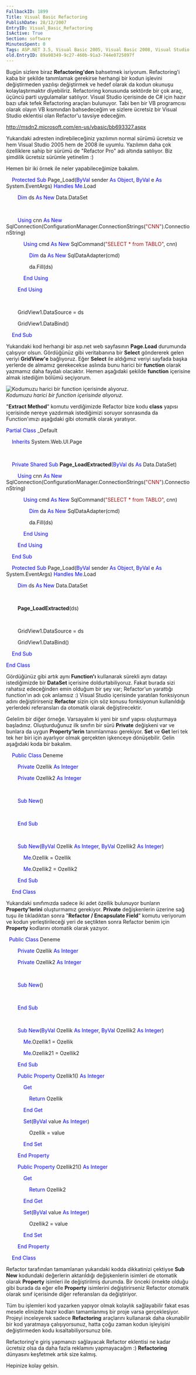 ```yaml
---
FallbackID: 1899
Title: Visual Basic Refactoring
PublishDate: 28/12/2007
EntryID: Visual_Basic_Refactoring
IsActive: True
Section: software
MinutesSpent: 0
Tags: ASP.NET 3.5, Visual Basic 2005, Visual Basic 2008, Visual Studio 2005, Visual Studio 2008, Visual Basic .NET
old.EntryID: 89a98349-9c27-460b-91a3-744e0725897f
---
```

Bugün sizlere biraz **Refactoring'den** bahsetmek isriyorum.
Refactoring'i kaba bir şekilde tanımlamak gerekirse herhangi bir kodun
işlevini değiştirmeden yazılışı değiştirmek ve hedef olarak da kodun
okunuşu kolaylaştırmaktır diyebiliriz. Refactoring konusunda sektörde
bir çok araç, üçüncü parti uygulamalar satılıyor. Visual Studio
içerisinde de C\# için hazır bazı ufak tefek Refactoring araçları
bulunuyor. Tabi ben bir VB programcısı olarak olayın VB kısmından
bahsedeceğim ve sizlere ücretsiz bir Visual Studio eklentisi olan
Refactor'u tavsiye edeceğim.

<http://msdn2.microsoft.com/en-us/vbasic/bb693327.aspx>

Yukarıdaki adresten indirebileceğiniz yazılımın normal sürümü ücretsiz
ve hem Visual Studio 2005 hem de 2008 ile uyumlu. Yazılımın daha çok
özelliklere sahip bir sürümü de "Refactor Pro" adı altında satılıyor.
Biz şimdilik ücretsiz sürümle yetinelim :)

Hemen bir iki örnek ile neler yapabileceğimize bakalım.

    <span style="color: blue;">Protected</span> <span
style="color: blue;">Sub</span> Page\_Load(<span
style="color: blue;">ByVal</span> sender <span
style="color: blue;">As</span> <span style="color: blue;">Object</span>,
<span style="color: blue;">ByVal</span> e <span
style="color: blue;">As</span> System.EventArgs) <span
style="color: blue;">Handles</span> <span
style="color: blue;">Me</span>.Load

        <span style="color: blue;">Dim</span> ds <span
style="color: blue;">As</span> <span style="color: blue;">New</span>
Data.DataSet

 

        <span style="color: blue;">Using</span> cnn <span
style="color: blue;">As</span> <span style="color: blue;">New</span>
SqlConnection(ConfigurationManager.ConnectionStrings(<span
style="color: #a31515;">"CNN"</span>).ConnectionString)

            <span style="color: blue;">Using</span> cmd <span
style="color: blue;">As</span> <span style="color: blue;">New</span>
SqlCommand(<span style="color: #a31515;">"SELECT \* from TABLO"</span>,
cnn)

                <span style="color: blue;">Dim</span> da <span
style="color: blue;">As</span> <span style="color: blue;">New</span>
SqlDataAdapter(cmd)

                da.Fill(ds)

            <span style="color: blue;">End</span> <span
style="color: blue;">Using</span>

        <span style="color: blue;">End</span> <span
style="color: blue;">Using</span>

 

        GridView1.DataSource = ds

        GridView1.DataBind()

    <span style="color: blue;">End</span> <span
style="color: blue;">Sub</span>

Yukarıdaki kod herhangi bir asp.net web sayfasının **Page.Load**
durumunda çalışıyor olsun. Gördüğünüz gibi veritabanına bir **Select**
göndererek gelen veriyi **GridView'e** bağlıyoruz. Eğer **Select** ile
aldığımız veriyi sayfada başka yerlerde de almamız gerekecekse aslında
bunu harici bir **function** olarak yazmamız daha faydalı olacaktır.
Hemen aşağıdaki şekilde **function** içerisine almak istediğim bölümü
seçiyorum.

![Kodumuzu harici bir function içerisinde
alıyoruz.](http://cdn.daron.yondem.com/assets/1899/27122007_1.png)\
*Kodumuzu harici bir function içerisinde alıyoruz.*

"**Extract Method**" komutu verdiğimizde Refactor bize kodu **class**
yapısı içerisinde nereye yazdırmak istediğimizi soruyor sonrasında da
Function'ımızı aşağıdaki gibi otomatik olarak yaratıyor.

<span style="color: blue;">Partial</span> <span
style="color: blue;">Class</span> \_Default

    <span style="color: blue;">Inherits</span> System.Web.UI.Page

 

    <span style="color: blue;">Private</span> <span
style="color: blue;">Shared</span> <span style="color: blue;">Sub</span>
**Page\_LoadExtracted**(<span style="color: blue;">ByVal</span> ds <span
style="color: blue;">As</span> Data.DataSet)

        <span style="color: blue;">Using</span> cnn <span
style="color: blue;">As</span> <span style="color: blue;">New</span>
SqlConnection(ConfigurationManager.ConnectionStrings(<span
style="color: #a31515;">"CNN"</span>).ConnectionString)

            <span style="color: blue;">Using</span> cmd <span
style="color: blue;">As</span> <span style="color: blue;">New</span>
SqlCommand(<span style="color: #a31515;">"SELECT \* from TABLO"</span>,
cnn)

                <span style="color: blue;">Dim</span> da <span
style="color: blue;">As</span> <span style="color: blue;">New</span>
SqlDataAdapter(cmd)

                da.Fill(ds)

            <span style="color: blue;">End</span> <span
style="color: blue;">Using</span>

        <span style="color: blue;">End</span> <span
style="color: blue;">Using</span>

    <span style="color: blue;">End</span> <span
style="color: blue;">Sub</span>

    <span style="color: blue;">Protected</span> <span
style="color: blue;">Sub</span> Page\_Load(<span
style="color: blue;">ByVal</span> sender <span
style="color: blue;">As</span> <span style="color: blue;">Object</span>,
<span style="color: blue;">ByVal</span> e <span
style="color: blue;">As</span> System.EventArgs) <span
style="color: blue;">Handles</span> <span
style="color: blue;">Me</span>.Load

        <span style="color: blue;">Dim</span> ds <span
style="color: blue;">As</span> <span style="color: blue;">New</span>
Data.DataSet

 

        **Page\_LoadExtracted**(ds)

 

        GridView1.DataSource = ds

        GridView1.DataBind()

    <span style="color: blue;">End</span> <span
style="color: blue;">Sub</span>

<span style="color: blue;">End</span> <span
style="color: blue;">Class</span>

Gördüğünüz gibi artık aynı **Function'ı** kullanarak sürekli aynı datayı
istediğimizde bir **DataSet** içerisine doldurtabiliyoruz. Fakat burada
sizi rahatsız edeceğinden emin olduğum bir şey var; Refactor'un
yarattığı function'ın adı çok anlamsız :) Visual Studio içerisinde
yaratılan fonksiyonun adını değiştirirseniz **Refactor** sizin için söz
konusu fonksiyonun kullanıldığı yerlerdeki referansları da otomatik
olarak değiştirecektir.

Gelelim bir diğer örneğe. Varsayalım ki yeni bir sınıf yapısı
oluşturmaya başladınız. Oluşturduğunuz ilk sınıfın bir sürü **Private**
değişkeni var ve bunlara da uygun **Property'lerin** tanımlanması
gerekiyor. **Set** ve **Get** leri tek tek her biri için ayarlıyor olmak
gerçekten işkenceye dönüşebilir. Gelin aşağıdaki koda bir bakalım.

    <span style="color: blue;">Public</span> <span
style="color: blue;">Class</span> Deneme

        <span style="color: blue;">Private</span> Ozellik <span
style="color: blue;">As</span> <span style="color: blue;">Integer</span>

        <span style="color: blue;">Private</span> Ozellik2 <span
style="color: blue;">As</span> <span style="color: blue;">Integer</span>

 

        <span style="color: blue;">Sub</span> <span
style="color: blue;">New</span>()

 

        <span style="color: blue;">End</span> <span
style="color: blue;">Sub</span>

 

        <span style="color: blue;">Sub</span> <span
style="color: blue;">New</span>(<span style="color: blue;">ByVal</span>
Ozellik <span style="color: blue;">As</span> <span
style="color: blue;">Integer</span>, <span
style="color: blue;">ByVal</span> Ozellik2 <span
style="color: blue;">As</span> <span
style="color: blue;">Integer</span>)

            <span style="color: blue;">Me</span>.Ozellik = Ozellik

            <span style="color: blue;">Me</span>.Ozellik2 = Ozellik2

        <span style="color: blue;">End</span> <span
style="color: blue;">Sub</span>

    <span style="color: blue;">End</span> <span
style="color: blue;">Class</span>

Yukarıdaki sınıfımızda sadece iki adet özellik bulunuyor bunların
**Property'lerini** oluşturmamız gerekiyor. **Private** değişkenlerin
üzerine sağ tuşu ile tıkladıktan sonra "**Refactor / Encapsulate
Field**" komutu veriyorum ve kodun yerleştirileceği yeri de seçtikten
sonra Refactor benim için **Property** kodlarını otomatik olarak
yazıyor.

  <span style="color: blue;">Public</span> <span
style="color: blue;">Class</span> Deneme

        <span style="color: blue;">Private</span> Ozellik <span
style="color: blue;">As</span> <span style="color: blue;">Integer</span>

        <span style="color: blue;">Private</span> Ozellik2 <span
style="color: blue;">As</span> <span style="color: blue;">Integer</span>

 

        <span style="color: blue;">Sub</span> <span
style="color: blue;">New</span>()

 

        <span style="color: blue;">End</span> <span
style="color: blue;">Sub</span>

 

        <span style="color: blue;">Sub</span> <span
style="color: blue;">New</span>(<span style="color: blue;">ByVal</span>
Ozellik <span style="color: blue;">As</span> <span
style="color: blue;">Integer</span>, <span
style="color: blue;">ByVal</span> Ozellik2 <span
style="color: blue;">As</span> <span
style="color: blue;">Integer</span>)

            <span style="color: blue;">Me</span>.Ozellik1 = Ozellik

            <span style="color: blue;">Me</span>.Ozellik21 = Ozellik2

        <span style="color: blue;">End</span> <span
style="color: blue;">Sub</span>

        <span style="color: blue;">Public</span> <span
style="color: blue;">Property</span> Ozellik1() <span
style="color: blue;">As</span> <span style="color: blue;">Integer</span>

            <span style="color: blue;">Get</span>

                <span style="color: blue;">Return</span> Ozellik

            <span style="color: blue;">End</span> <span
style="color: blue;">Get</span>

            <span style="color: blue;">Set</span>(<span
style="color: blue;">ByVal</span> value <span
style="color: blue;">As</span> <span
style="color: blue;">Integer</span>)

                Ozellik = value

            <span style="color: blue;">End</span> <span
style="color: blue;">Set</span>

        <span style="color: blue;">End</span> <span
style="color: blue;">Property</span>

        <span style="color: blue;">Public</span> <span
style="color: blue;">Property</span> Ozellik21() <span
style="color: blue;">As</span> <span style="color: blue;">Integer</span>

            <span style="color: blue;">Get</span>

                <span style="color: blue;">Return</span> Ozellik2

            <span style="color: blue;">End</span> <span
style="color: blue;">Get</span>

            <span style="color: blue;">Set</span>(<span
style="color: blue;">ByVal</span> value <span
style="color: blue;">As</span> <span
style="color: blue;">Integer</span>)

                Ozellik2 = value

            <span style="color: blue;">End</span> <span
style="color: blue;">Set</span>

        <span style="color: blue;">End</span> <span
style="color: blue;">Property</span>

    <span style="color: blue;">End</span> <span
style="color: blue;">Class</span>

Refactor tarafından tamamlanan yukarıdaki kodda dikkatinizi çektiyse
**Sub New** kodundaki değerlerin aktarıldığı değişkenlerin isimleri de
otomatik olarak **Property** isimleri ile değiştirilmiş durumda. Bir
önceki örnekte olduğu gibi burada da eğer elle **Property** isimlerini
değiştirirseniz Refactor otomatik olarak sınıf içerisinde diğer
referansları da değiştiriyor.

Tüm bu işlemleri kod yazarken yapıyor olmak kolaylık sağlayabilir fakat
esas mesele elinizde hazır kodları tamamlanmış bir proje varsa
gerçekleşiyor. Projeyi inceleyerek sadece **Refactoring** araçlarını
kullanarak daha okunabilir bir kod yaratmaya çalışıyorsunuz, hatta çoğu
zaman kodun işleyişini değiştirmeden kodu kısaltabiliyorsunuz bile.

Refactoring'e giriş yapmanızı sağlayacak Refactor eklentisi ne kadar
ücretsiz olsa da daha fazla reklamını yapmayacağım :) **Refactoring**
dünyasını keşfetmek artık size kalmış.

Hepinize kolay gelsin.



